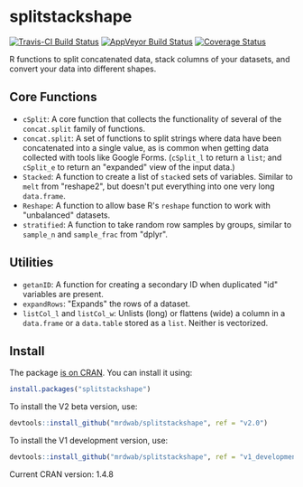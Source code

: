 # splitstackshape

[![Travis-CI Build Status](https://travis-ci.org/mrdwab/splitstackshape.svg?branch=master)](https://travis-ci.org/mrdwab/splitstackshape)
[![AppVeyor Build Status](https://ci.appveyor.com/api/projects/status/github/mrdwab/splitstackshape?branch=master&svg=true)](https://ci.appveyor.com/project/mrdwab/splitstackshape)
[![Coverage Status](https://img.shields.io/codecov/c/github/mrdwab/splitstackshape/master.svg)](https://codecov.io/gh/mrdwab/splitstackshape/branch/master)

R functions to split concatenated data, stack columns of your datasets, and convert your data into different shapes.

## Core Functions

* `cSplit`: A core function that collects the functionality of several of the  `concat.split` family of functions.
* `concat.split`: A set of functions to split strings where data have been concatenated into a single value, as is common when getting data collected with tools like Google Forms. (`cSplit_l` to return a `list`; and `cSplit_e` to return an "expanded" view of the input data.)
* `Stacked`: A function to create a list of `stack`ed sets of variables. Similar to `melt` from "reshape2", but doesn't put everything into one very long `data.frame`.
* `Reshape`: A function to allow base R's `reshape` function to work with "unbalanced" datasets.
* `stratified`: A function to take random row samples by groups, similar to `sample_n` and `sample_frac` from "dplyr".

## Utilities

* `getanID`: A function for creating a secondary ID when duplicated "id" variables are present.
* `expandRows`: "Expands" the rows of a dataset.
* `listCol_l` and `listCol_w`: Unlists (long) or flattens (wide) a column in a `data.frame` or a `data.table` stored as a `list`. Neither is vectorized.

## Install

The package [is on CRAN](https://CRAN.R-project.org/package=splitstackshape). You can install it using:

```r
install.packages("splitstackshape")
```

To install the V2 beta version, use:

```r
devtools::install_github("mrdwab/splitstackshape", ref = "v2.0")
```

To install the V1 development version, use:

```r
devtools::install_github("mrdwab/splitstackshape", ref = "v1_development")
```

Current CRAN version: 1.4.8
